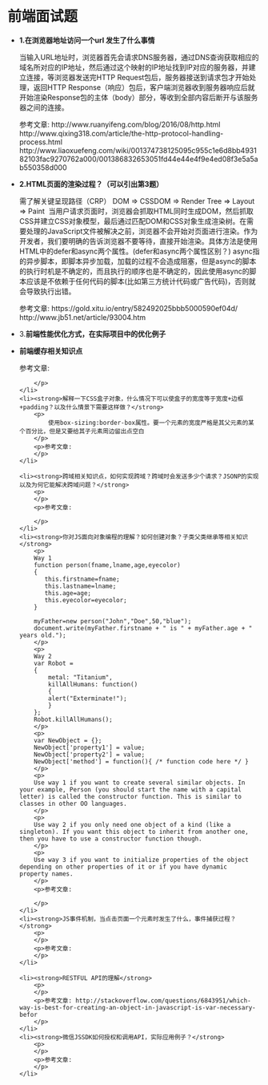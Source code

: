 <h1>前端面试题</h1>

<ul>
	<li><strong>1.在浏览器地址访问一个url 发生了什么事情</strong>
		<p>当输入URL地址时，浏览器首先会请求DNS服务器，通过DNS查询获取相应的域名所对应的IP地址，然后通过这个映射的IP地址找到IP对应的服务器，并建立连接，等浏览器发送完HTTP Request包后，服务器接送到请求包才开始处理，返回HTTP Response（响应）包后，客户端浏览器收到服务器响应后就开始渲染Response包的主体（body）部分，等收到全部内容后断开与该服务器之间的连接。
		</p>
		<p>参考文章:
			http://www.ruanyifeng.com/blog/2016/08/http.html
			http://www.qixing318.com/article/the-http-protocol-handling-process.html
			http://www.liaoxuefeng.com/wiki/001374738125095c955c1e6d8bb493182103fac9270762a000/001386832653051fd44e44e4f9e4ed08f3e5a5ab550358d000
		</p>		
	</li>
	<li><strong>2.HTML页面的渲染过程？（可以引出第3题）</strong>
		<p>
			需了解关键呈现路径（CRP）
			DOM => CSSDOM => Render Tree => Layout => Paint
			<img src="/resource/img/CRP.jpg" alt="">			
			当用户请求页面时，浏览器会抓取HTML同时生成DOM，然后抓取CSS并建立CSS对象模型，最后通过匹配DOM和CSS对象生成渲染树。在需要处理的JavaScript文件被解决之前，浏览器不会开始对页面进行渲染。作为开发者，我们要明确的告诉浏览器不要等待，直接开始渲染。具体方法是使用HTML中的defer和async两个属性。(defer和async两个属性区别？)
			async指的异步脚本，即脚本异步加载，加载的过程不会造成阻塞，但是async的脚本的执行时机是不确定的，而且执行的顺序也是不确定的，因此使用async的脚本应该是不依赖于任何代码的脚本(比如第三方统计代码或广告代码)，否则就会导致执行出错。          
		</p>
		<p>参考文章:
			https://gold.xitu.io/entry/582492025bbb5000590ef04d/		
			http://www.jb51.net/article/93004.htm   
		</p>		
	</li>
	<li>3.<strong>前端性能优化方式，在实际项目中的优化例子</strong>
		<p>
		</p>		
	</li>
	<li><strong>前端缓存相关知识点</strong>
		<p>
		</p>
		<p>参考文章:

		</p>		
	</li>
	<li><strong>解释一下CSS盒子对象，什么情况下可以使盒子的宽度等于宽度+边框+padding？以及什么情景下需要这样做？</strong>
		<p>
			使用box-sizing:border-box属性。要一个元素的宽度严格是其父元素的某个百分比，但是又要给其子元素周边留出点空白
		</p>
		<p>参考文章:
		</p>	
	</li>
	
	<li><strong>跨域相关知识点，如何实现跨域？跨域时会发送多少个请求？JSONP的实现以及为何它能解决跨域问题？</strong>
		<p>
		</p>
		<p>参考文章:

		</p>		
	</li>
	<li><strong>你对JS面向对象编程的理解？如何创建对象？子类父类继承等相关知识</strong>
		<p>
		Way 1
		function person(fname,lname,age,eyecolor)
		{
		   this.firstname=fname;
		   this.lastname=lname;
		   this.age=age;
		   this.eyecolor=eyecolor;
		}

		myFather=new person("John","Doe",50,"blue");
		document.write(myFather.firstname + " is " + myFather.age + " years old.");
		</p>
		<p>
		Way 2
		var Robot =
		{
		    metal: "Titanium",
		    killAllHumans: function()
		    {
			alert("Exterminate!");
		    }
		};
		Robot.killAllHumans();
		</p>
		<p>
		var NewObject = {};
		NewObject['property1'] = value;
		NewObject['property2'] = value;
		NewObject['method'] = function(){ /* function code here */ }
		</p>
		<p>
		Use way 1 if you want to create several similar objects. In your example, Person (you should start the name with a capital 		  letter) is called the constructor function. This is similar to classes in other OO languages.
		</p>
		<p>
		Use way 2 if you only need one object of a kind (like a singleton). If you want this object to inherit from another one, 		then you have to use a constructor function though.
		</p>
		<p>
		Use way 3 if you want to initialize properties of the object depending on other properties of it or if you have dynamic 		property names.
		</p>
		<p>参考文章:

		</p>		
	</li>
	<li><strong>JS事件机制，当点击页面一个元素时发生了什么，事件捕获过程？</strong>
		<p>
		</p>
		<p>参考文章:
		</p>		
	</li>
	
	<li><strong>RESTFUL API的理解</strong>
		<p>
		</p>
		<p>参考文章: http://stackoverflow.com/questions/6843951/which-way-is-best-for-creating-an-object-in-javascript-is-var-necessary-befor
		</p>		
	</li>
	<li><strong>微信JSSDK如何授权和调用API，实际应用例子？</strong>
		<p>
		</p>
		<p>参考文章:
		</p>		
	</li>
</ul>
